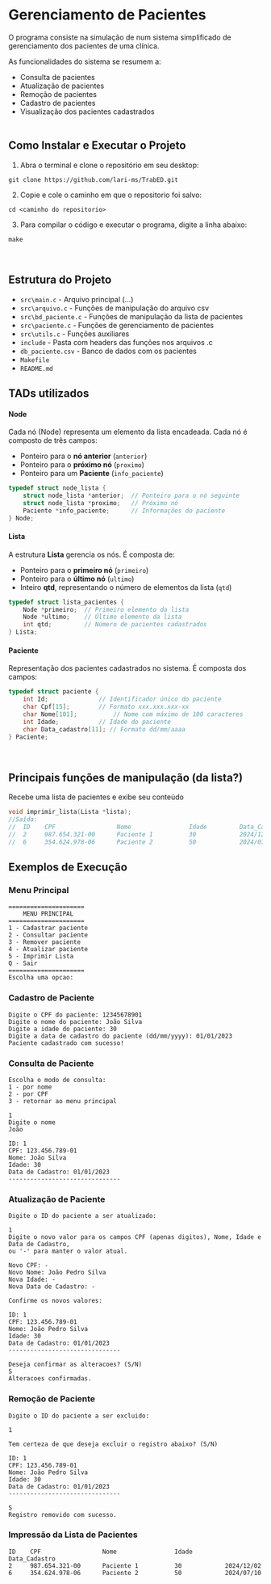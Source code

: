 # Gerenciamento de Pacientes
O programa consiste na simulação de num sistema simplificado de gerenciamento dos pacientes de uma clínica.

As funcionalidades do sistema se resumem a:
- Consulta de pacientes
- Atualização de pacientes
- Remoção de pacientes
- Cadastro de pacientes
- Visualização dos pacientes cadastrados
<br><br>

Como Instalar e Executar o Projeto
----------------------------------
1. Abra o terminal e clone o repositório em seu desktop: 
```cd
git clone https://github.com/lari-ms/TrabED.git
```
2. Copie e cole o caminho em que o repositorio foi salvo:
```
cd <caminho do repositorio>
```

3. Para compilar o código e executar o programa, digite a linha abaixo:
```cd
make
```
<br>


## Estrutura do Projeto
- `src\main.c` - Arquivo principal (...)
- `src\arquivo.c` - Funções de manipulação do arquivo csv
- `src\bd_paciente.c` - Funções de manipulação da lista de pacientes
- `src\paciente.c` - Funções de gerenciamento de pacientes
- `src\utils.c` - Funções auxiliares
- `include` - Pasta com headers das funções nos arquivos .c
- `db_paciente.csv` - Banco de dados com os pacientes
- `Makefile`
- `README.md`


## TADs utilizados
#### Node
Cada nó (Node) representa um elemento da lista encadeada. Cada nó é composto de três campos:
- Ponteiro para o **nó anterior** (`anterior`)
- Ponteiro para o **próximo nó** (`proximo`)
- Ponteiro para um **Paciente** (`info_paciente`)

```c
typedef struct node_lista {
    struct node_lista *anterior;  // Ponteiro para o nó seguinte
    struct node_lista *proximo;   // Próximo nó
    Paciente *info_paciente;      // Informações do paciente
} Node;
```


#### Lista
A estrutura **Lista** gerencia os nós. É composta de:
- Ponteiro para o **primeiro nó** (`primeiro`)
- Ponteiro para o **último nó** (`ultimo`)
- Inteiro **qtd**, representando o  número de elementos da lista (`qtd`)

```C
typedef struct lista_pacientes {
    Node *primeiro;  // Primeiro elemento da lista
    Node *ultimo;    // Último elemento da lista
    int qtd;         // Número de pacientes cadastrados
} Lista;
```


#### Paciente
Representação dos pacientes cadastrados no sistema. É composta dos campos:
```C
typedef struct paciente {
    int Id;              // Identificador único do paciente
    char Cpf[15];        // Formato xxx.xxx.xxx-xx
    char Nome[101];          // Nome com máximo de 100 caracteres
    int Idade;           // Idade do paciente
    char Data_cadastro[11]; // Formato dd/mm/aaaa
} Paciente;
```
<br>


## Principais funções de manipulação (da lista?)

Recebe uma lista de pacientes e exibe seu conteúdo
```C
void imprimir_lista(Lista *lista);
//Saída: 
//  ID    CPF                 Nome                Idade         Data_Cadastro
//  2     987.654.321-00      Paciente 1          30            2024/12/02
//  6     354.624.978-06      Paciente 2          50            2024/07/10
```
## Exemplos de Execução

### Menu Principal
```
=====================
    MENU PRINCIPAL   
=====================
1 - Cadastrar paciente
2 - Consultar paciente
3 - Remover paciente
4 - Atualizar paciente
5 - Imprimir Lista
Q - Sair
=====================
Escolha uma opcao: 
```

### Cadastro de Paciente
```
Digite o CPF do paciente: 12345678901
Digite o nome do paciente: João Silva
Digite a idade do paciente: 30
Digite a data de cadastro do paciente (dd/mm/yyyy): 01/01/2023
Paciente cadastrado com sucesso!
```

### Consulta de Paciente
```
Escolha o modo de consulta:
1 - por nome
2 - por CPF
3 - retornar ao menu principal

1
Digite o nome
João

ID: 1
CPF: 123.456.789-01
Nome: João Silva
Idade: 30
Data de Cadastro: 01/01/2023
-------------------------------
```

### Atualização de Paciente
```
Digite o ID do paciente a ser atualizado:

1
Digite o novo valor para os campos CPF (apenas digitos), Nome, Idade e Data de Cadastro,
ou '-' para manter o valor atual.

Novo CPF: -
Novo Nome: João Pedro Silva
Nova Idade: -
Nova Data de Cadastro: -

Confirme os novos valores:

ID: 1
CPF: 123.456.789-01
Nome: João Pedro Silva
Idade: 30
Data de Cadastro: 01/01/2023
-------------------------------

Deseja confirmar as alteracoes? (S/N)
S
Alteracoes confirmadas.
```

### Remoção de Paciente
```
Digite o ID do paciente a ser excluido:

1

Tem certeza de que deseja excluir o registro abaixo? (S/N)

ID: 1
CPF: 123.456.789-01
Nome: João Pedro Silva
Idade: 30
Data de Cadastro: 01/01/2023
-------------------------------

S
Registro removido com sucesso.
```

### Impressão da Lista de Pacientes
```
ID    CPF                 Nome                Idade         Data_Cadastro
2     987.654.321-00      Paciente 1          30            2024/12/02
6     354.624.978-06      Paciente 2          50            2024/07/10
```